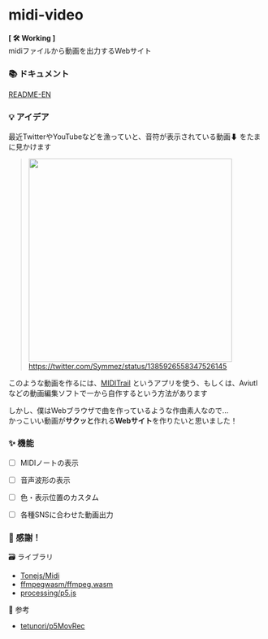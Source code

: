 # midi-video
**[ 🛠 Working ]**  
midiファイルから動画を出力するWebサイト


### 📚 ドキュメント
[README-EN](./README.md)


### 💡 アイデア
最近TwitterやYouTubeなどを漁っていと、音符が表示されている動画⬇ をたまに見かけます

> <a href="https://twitter.com/Symmez/status/1385926558347526145"><img width="400px" src="https://user-images.githubusercontent.com/50014309/145682238-369d0c16-7022-462e-afe3-e6549202bb3d.png"></img></a>  
> https://twitter.com/Symmez/status/1385926558347526145

このような動画を作るには、[MIDITrail](https://osdn.net/projects/miditrail/) というアプリを使う、もしくは、Aviutlなどの動画編集ソフトで一から自作するという方法があります  

しかし、僕はWebブラウザで曲を作っているような作曲素人なので...  
かっこいい動画が**サクッと**作れる**Webサイト**を作りたいと思いました！


### ✨ 機能
- [ ] MIDIノートの表示
- [ ] 音声波形の表示
- [ ] 色・表示位置のカスタム
- [ ] 各種SNSに合わせた動画出力


### 🤝 感謝！
🗃 ライブラリ
- [Tonejs/Midi](https://github.com/Tonejs/Midi)
- [ffmpegwasm/ffmpeg.wasm](https://github.com/ffmpegwasm/ffmpeg.wasm)  
- [processing/p5.js](https://github.com/processing/p5.js)


🧪 参考
- [tetunori/p5MovRec](https://github.com/tetunori/p5MovRec)

